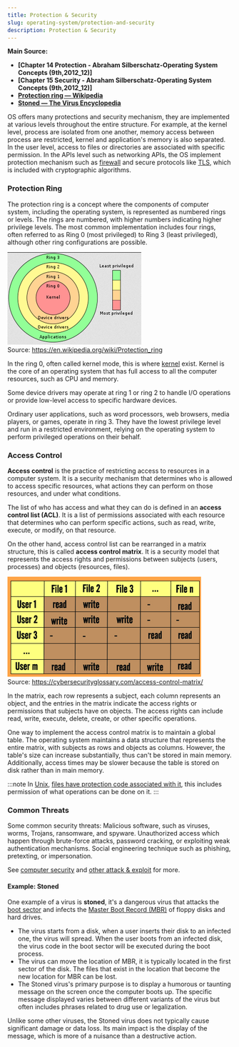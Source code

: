 ```yaml
---
title: Protection & Security
slug: operating-system/protection-and-security
description: Protection & Security
---
```


**Main Source:**

- **[Chapter 14 Protection - Abraham Silberschatz-Operating System Concepts (9th,2012_12)]**
- **[Chapter 15 Security - Abraham Silberschatz-Operating System Concepts (9th,2012_12)]**
- **[Protection ring — Wikipedia](https://en.wikipedia.org/wiki/Protection_ring)**
- **[Stoned — The Virus Encyclopedia](http://virus.wikidot.com/stoned)**

OS offers many protections and security mechanism, they are implemented at various levels throughout the entire structure. For example, at the kernel level, process are isolated from one another, memory access between process are restricted, kernel and application's memory is also separated. In the user level, access to files or directories are associated with specific permission. In the APIs level such as networking APIs, the OS implement protection mechanism such as [firewall](/cs-notes/computer-security/network-security#firewall) and secure protocols like [TLS](/cs-notes/computer-networking/network-encryption#ssltls), which is included with cryptographic algorithms.

### Protection Ring

The protection ring is a concept where the components of computer system, including the operating system, is represented as numbered rings or levels. The rings are numbered, with higher numbers indicating higher privilege levels. The most common implementation includes four rings, often referred to as Ring 0 (most privileged) to Ring 3 (least privileged), although other ring configurations are possible.

![Protection ring](./protection-ring.png)  
Source: https://en.wikipedia.org/wiki/Protection_ring

In the ring 0, often called kernel mode, this is where [kernel](/cs-notes/operating-system/kernel) exist. Kernel is the core of an operating system that has full access to all the computer resources, such as CPU and memory.

Some device drivers may operate at ring 1 or ring 2 to handle I/O operations or provide low-level access to specific hardware devices.

Ordinary user applications, such as word processors, web browsers, media players, or games, operate in ring 3. They have the lowest privilege level and run in a restricted environment, relying on the operating system to perform privileged operations on their behalf.

### Access Control

**Access control** is the practice of restricting access to resources in a computer system. It is a security mechanism that determines who is allowed to access specific resources, what actions they can perform on those resources, and under what conditions.

The list of who has access and what they can do is defined in an **access control list (ACL)**. It is a list of permissions associated with each resource that determines who can perform specific actions, such as read, write, execute, or modify, on that resource.

On the other hand, access control list can be rearranged in a matrix structure, this is called **access control matrix**. It is a security model that represents the access rights and permissions between subjects (users, processes) and objects (resources, files).

![Access control matrix](./access-control-matrix.png)  
Source: https://cybersecurityglossary.com/access-control-matrix/

In the matrix, each row represents a subject, each column represents an object, and the entries in the matrix indicate the access rights or permissions that subjects have on objects. The access rights can include read, write, execute, delete, create, or other specific operations.

One way to implement the access control matrix is to maintain a global table. The operating system maintains a data structure that represents the entire matrix, with subjects as rows and objects as columns. However, the table's size can increase substantially, thus can't be stored in main memory. Additionally, access times may be slower because the table is stored on disk rather than in main memory.

:::note
In [Unix](/cs-notes/operating-system/unix), [files have protection code associated with it](/cs-notes/operating-system/file-system#file-security), this includes permission of what operations can be done on it.
:::

### Common Threats

Some common security threats: Malicious software, such as viruses, worms, Trojans, ransomware, and spyware. Unauthorized access which happen through brute-force attacks, password cracking, or exploiting weak authentication mechanisms. Social engineering technique such as phishing, pretexting, or impersonation.

See [computer security](/cs-notes/computer-security) and [other attack & exploit](/cs-notes/computer-security/other-attack-and-exploit) for more.

#### Example: Stoned

One example of a virus is **stoned**, it's a dangerous virus that attacks the [boot sector](/cs-notes/operating-system/disk-management#boot-sector) and infects the [Master Boot Record (MBR)](/cs-notes/operating-system/booting#master-boot-record-mbr) of floppy disks and hard drives.

- The virus starts from a disk, when a user inserts their disk to an infected one, the virus will spread. When the user boots from an infected disk, the virus code in the boot sector will be executed during the boot process.
- The virus can move the location of MBR, it is typically located in the first sector of the disk. The files that exist in the location that become the new location for MBR can be lost.
- The Stoned virus's primary purpose is to display a humorous or taunting message on the screen once the computer boots up. The specific message displayed varies between different variants of the virus but often includes phrases related to drug use or legalization.

Unlike some other viruses, the Stoned virus does not typically cause significant damage or data loss. Its main impact is the display of the message, which is more of a nuisance than a destructive action.
